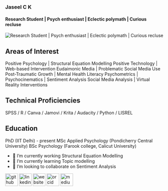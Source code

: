 ###  Jaseel C K 
#### Research Student | Psych enthusiast | Eclectic polymath | Curious recluse


![Research Student | Psych enthusiast | Eclectic polymath | Curious recluse]([https://arturssmirnovs.github.io/github-profile-readme-generator/images/banner.png](https://github.com/JZL-CK/JZL-CK/blob/main/Github%20Banner.png))


## Areas of Interest
Positive Psychology | Structural Equation Modelling
Positive Technology | Web-based Intervention
Eudaimonic Media | Problematic Social Media Use
Post-Traumatic Growth | Mental Health Literacy 
Psychometrics | Psychocinematics | Sentiment Analysis
Social Media Analysis | Virtual Reality Interventions

## Technical Proficiencies  
SPSS / R / Canva / Jamovi / Krita / Audacity / Python / LISREL 

## Education
PhD (IIT Delhi) - present 
MSc Applied Psychology (Pondicherry Central University)
BSc Psychology (Farook college, Calicut University)


- 🔭 I’m currently working Structural Equation Modelling
- 🌱 I’m currently learning Topic modelling  
- 👯 I’m looking to collaborate on Sentiment Analysis 



[<img src='https://cdn.jsdelivr.net/npm/simple-icons@3.0.1/icons/github.svg' alt='github' height='40'>](https://github.com/https://github.com/JZL-CK)  [<img src='https://cdn.jsdelivr.net/npm/simple-icons@3.0.1/icons/linkedin.svg' alt='linkedin' height='40'>](https://www.linkedin.com/in/https://www.linkedin.com/in/jzlck123//)  [<img src='https://cdn.jsdelivr.net/npm/simple-icons@3.0.1/icons/icloud.svg' alt='website' height='40'>](https://sites.google.com/view/jaseelck)  [<img src='https://cdn.jsdelivr.net/npm/simple-icons@3.0.1/icons/orcid.svg' alt='orcid' height='40'>](https://orcid.org/0000-0002-6032-8951)  [<img src='https://cdn.jsdelivr.net/npm/simple-icons@3.0.1/icons/medium.svg' alt='medium' height='40'>](https://medium.com/@jzlckclt)  

